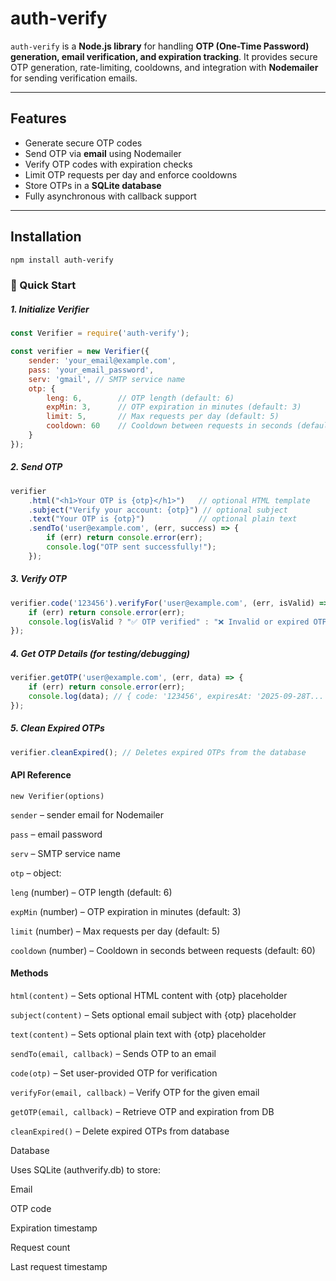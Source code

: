 # auth-verify

`auth-verify` is a **Node.js library** for handling **OTP (One-Time Password) generation, email verification, and expiration tracking**. It provides secure OTP generation, rate-limiting, cooldowns, and integration with **Nodemailer** for sending verification emails.  

---

## Features

- Generate secure OTP codes  
- Send OTP via **email** using Nodemailer  
- Verify OTP codes with expiration checks  
- Limit OTP requests per day and enforce cooldowns  
- Store OTPs in a **SQLite database**  
- Fully asynchronous with callback support  

---

## Installation

```bash
npm install auth-verify
```
### 🚀 Quick Start

##### 1. Initialize Verifier
```js
const Verifier = require('auth-verify');

const verifier = new Verifier({
    sender: 'your_email@example.com',
    pass: 'your_email_password',
    serv: 'gmail', // SMTP service name
    otp: {
        leng: 6,        // OTP length (default: 6)
        expMin: 3,      // OTP expiration in minutes (default: 3)
        limit: 5,       // Max requests per day (default: 5)
        cooldown: 60    // Cooldown between requests in seconds (default: 60)
    }
});
```
##### 2. Send OTP
```js
verifier
    .html("<h1>Your OTP is {otp}</h1>")   // optional HTML template
    .subject("Verify your account: {otp}") // optional subject
    .text("Your OTP is {otp}")            // optional plain text
    .sendTo('user@example.com', (err, success) => {
        if (err) return console.error(err);
        console.log("OTP sent successfully!");
    });
```
##### 3. Verify OTP
```js
verifier.code('123456').verifyFor('user@example.com', (err, isValid) => {
    if (err) return console.error(err);
    console.log(isValid ? "✅ OTP verified" : "❌ Invalid or expired OTP");
});
```
##### 4. Get OTP Details (for testing/debugging)
```js
verifier.getOTP('user@example.com', (err, data) => {
    if (err) return console.error(err);
    console.log(data); // { code: '123456', expiresAt: '2025-09-28T...' }
});
```
##### 5. Clean Expired OTPs
```js
verifier.cleanExpired(); // Deletes expired OTPs from the database
```
#### API Reference
`new Verifier(options)`

`sender` – sender email for Nodemailer

`pass` – email password

`serv` – SMTP service name

`otp` – object:

`leng` (number) – OTP length (default: 6)

`expMin` (number) – OTP expiration in minutes (default: 3)

`limit` (number) – Max requests per day (default: 5)

`cooldown` (number) – Cooldown in seconds between requests (default: 60)

#### Methods

`html(content)` – Sets optional HTML content with {otp} placeholder

`subject(content)` – Sets optional email subject with {otp} placeholder

`text(content)` – Sets optional plain text with {otp} placeholder

`sendTo(email, callback)` – Sends OTP to an email

`code(otp)` – Set user-provided OTP for verification

`verifyFor(email, callback)` – Verify OTP for the given email

`getOTP(email, callback)` – Retrieve OTP and expiration from DB

`cleanExpired()` – Delete expired OTPs from database

Database

Uses SQLite (authverify.db) to store:

Email

OTP code

Expiration timestamp

Request count

Last request timestamp
